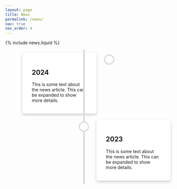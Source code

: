 ```yaml
---
layout: page
title: News
permalink: /news/
nav: true
nav_order: 4
---
```

{% include news.liquid %}

<style>
    .timeline {
        position: relative;
        max-width: 1200px;
        margin: 0 auto;
    }

    .timeline::after {
        content: '';
        position: absolute;
        width: 6px;
        background-color: #ddd;
        top: 0;
        bottom: 0;
        left: 50%;
        margin-left: -3px;
    }

    .container {
        padding: 10px 40px;
        position: relative;
        background-color: inherit;
        width: 50%;
    }

    .left {
        left: 0;
    }

    .right {
        left: 50%;
    }

    .content {
        padding: 20px 30px;
        background-color: white;
        position: relative;
        border-radius: 6px;
    }

    .left .content {
        margin-left: 15px;
    }

    .right .content {
        margin-right: 15px;
    }

    .container::after {
        content: '';
        position: absolute;
        width: 25px;
        height: 25px;
        right: -17px;
        background-color: white;
        border: 4px solid #ddd;
        top: 15px;
        border-radius: 50%;
        z-index: 1;
    }

    .right::after {
        left: -17px;
    }

    /* Add shadows to create the "card" effect */
    .content {
        box-shadow: 0 4px 8px 0 rgba(0,0,0,0.2);
    }

    /* Add more styling according to your preference */
</style>

<div class="timeline">
    <div class="container left">
        <div class="content">
            <h2>2024</h2>
            <p>This is some text about the news article. This can be expanded to show more details.</p>
        </div>
    </div>
    <div class="container right">
        <div class="content">
            <h2>2023</h2>
            <p>This is some text about the news article. This can be expanded to show more details.</p>
        </div>
    </div>
    <!-- Repeat the container divs for each news article -->
</div>

<script type='text/javascript'>
    document.addEventListener('DOMContentLoaded', (event) => {
    const expandables = document.querySelectorAll('.content');
    expandables.forEach((item) => {
        item.addEventListener('click', function() {
            // Toggle expanded class to change height or show more content
            this.classList.toggle('expanded');
            // You might want to change this to adjust the display of expanded content
        });
    });
});
</script>
</body>
</html>

